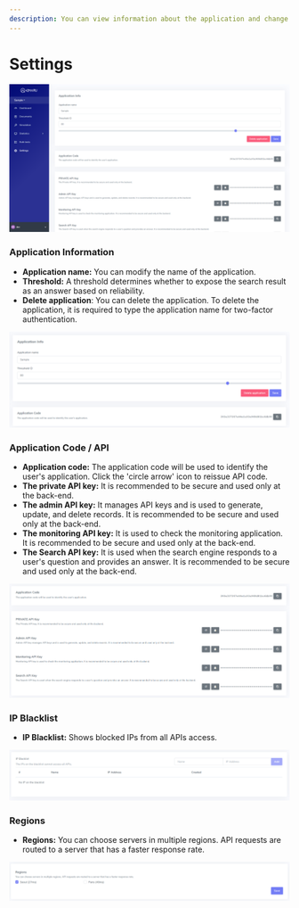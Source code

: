 ```yaml
---
description: You can view information about the application and change settings.
---
```


# Settings

![&apos;Settings&apos; page](../.gitbook/assets/image%20%2829%29.png)

### Application Information

* **Application name:** You can modify the name of the application.
* **Threshold:** A threshold determines whether to expose the search result as an answer based on reliability.
* **Delete application**: You can delete the application. To delete the application, it is required to type the application name for two-factor authentication.

![&apos;Settings-Application Info&apos; page](../.gitbook/assets/image%20%289%29.png)

### Application Code / API

* **Application code:** The application code will be used to identify the user's application. Click the 'circle arrow' icon to reissue API code.
* **The private API key:** It is recommended to be secure and used only at the back-end.
* **The admin API key:** It manages API keys and is used to generate, update, and delete records. It is recommended to be secure and used only at the back-end.
* **The monitoring API key:** It is used to check the monitoring application. It is recommended to be secure and used only at the back-end.
* **The Search API key:** It is used when the search engine responds to a user's question and provides an answer. It is recommended to be secure and used only at the back-end.

![&apos;Settings-API&apos; page](../.gitbook/assets/image%20%2821%29.png)

### IP Blacklist

* **IP Blacklist:** Shows blocked IPs from all APIs access.

![&apos;Settings-IP Blacklist&apos; page](../.gitbook/assets/image%20%2852%29.png)

### Regions

* **Regions:** You can choose servers in multiple regions. API requests are routed to a server that has a faster response rate.

![&apos;Settings-Regions&apos; page](../.gitbook/assets/image%20%2848%29.png)

